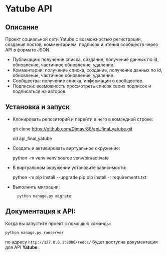 ﻿# Yatube API

## Описание

Проект социальной сети Yatube с возможностью регистрации, создания постов, комментарием, подписок и чтения сообществ через API в формате JSON.

-   Публикации: получение списка, создание, получение данных по id, обновление, частичное обновление, удаление.
-   Комментарии: получение списка, создание, получение данных по id, обновление, частичное обновление, удаление.
-   Сообщества: получение списка, информации о сообществе.
-   Подписки: возможность просмотреть список своих подписок и подписаться на авторов.

## Установка и запуск

 -   Клонировать репозиторий и перейти в него в командной строке:
	
	    git clone https://github.com/Dimavr86/api_final_yatube.git
	
		cd api_final_yatube
	
 -   Cоздать и активировать виртуальное окружение:

		python -m venv venv
		source venv/bin/activate

 -   В виртуальном окружении установите зависимости: 
		
		python -m pip install --upgrade pip
	    pip install -r requirements.txt

- Выполнить миграции:
		
	    python manage.py migrate

## Документация к API:

Когда вы запустите проект с помощью команды:
		
    python manage.py runserver

 по адресу `http://127.0.0.1:8000/redoc/` будет доступна документация для API **Yatube**.
